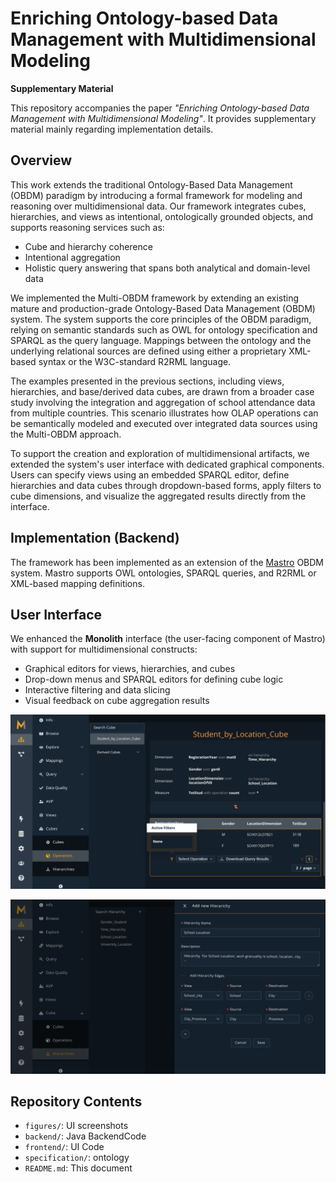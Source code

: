 # Enriching Ontology-based Data Management with Multidimensional Modeling

**Supplementary Material**

This repository accompanies the paper *"Enriching Ontology-based Data Management with Multidimensional Modeling"*. It provides supplementary material mainly regarding implementation details.

## Overview

This work extends the traditional Ontology-Based Data Management (OBDM) paradigm by introducing a formal framework for modeling and reasoning over multidimensional data. Our framework integrates cubes, hierarchies, and views as intentional, ontologically grounded objects, and supports reasoning services such as:

- Cube and hierarchy coherence
- Intentional aggregation
- Holistic query answering that spans both analytical and domain-level data


We implemented the Multi-OBDM framework by extending an existing mature and production-grade Ontology-Based Data Management (OBDM) system. The system supports the core principles of the OBDM paradigm, relying on semantic standards such as OWL for ontology specification and SPARQL as the query language. Mappings between the ontology and the underlying relational sources are defined using either a proprietary XML-based syntax or the W3C-standard R2RML language.

The examples presented in the previous sections, including views, hierarchies, and base/derived data cubes, are drawn from a broader case study involving the integration and aggregation of school attendance data from multiple countries. This scenario illustrates how OLAP operations can be semantically modeled and executed over integrated data sources using the Multi-OBDM approach.

To support the creation and exploration of multidimensional artifacts, we extended the system's user interface with dedicated graphical components. Users can specify views using an embedded SPARQL editor, define hierarchies and data cubes through dropdown-based forms, apply filters to cube dimensions, and visualize the aggregated results directly from the interface.


## Implementation (Backend)

The framework has been implemented as an extension of the [Mastro](https://obdasystems.com) OBDM system. Mastro supports OWL ontologies, SPARQL queries, and R2RML or XML-based mapping definitions.


## User Interface

We enhanced the **Monolith** interface (the user-facing component of Mastro) with support for multidimensional constructs:

- Graphical editors for views, hierarchies, and cubes
- Drop-down menus and SPARQL editors for defining cube logic
- Interactive filtering and data slicing
- Visual feedback on cube aggregation results

<p align="center">
  <img src="figures/Cube.png" alt="Monolith - Cube Management" width="700"/>
</p>

<p align="center">
  <img src="figures/Hierarchy.png" alt="Monolith - Hierarchy Management" width="700"/>
</p>

## Repository Contents

- `figures/`: UI screenshots
- `backend/`: Java BackendCode
- `frontend/`: UI Code
- `specification/`: ontology
- `README.md`: This document

